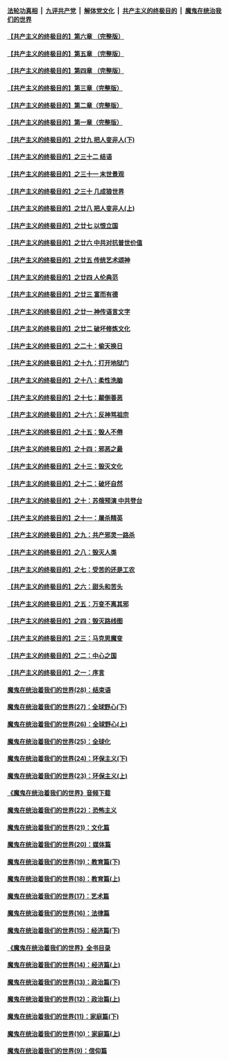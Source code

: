 ####  [法轮功真相](../../../../basic/blob/master/README.md?t=06051901) &nbsp;|&nbsp; [九评共产党](../../../../9ping.md/blob/master/README.md?t=06051901) &nbsp;|&nbsp; [解体党文化](../../../../jtdwh.md/blob/master/README.md?t=06051901)  &nbsp;|&nbsp; [共产主义的终极目的](../../../../gczydzjmd.md/blob/master/README.md?t=06051901) &nbsp;|&nbsp; [魔鬼在统治我们的世界](../../../../mgztzwmdsj.md/blob/master/README.md?t=06051901) 

#### [【共产主义的终极目的】第六章 （完整版）](../pages/nsc422/n11428913.md?t=06051901) 

#### [【共产主义的终极目的】第五章 （完整版）](../pages/nsc422/n11428912.md?t=06051901) 

#### [【共产主义的终极目的】第四章 （完整版）](../pages/nsc422/n11428907.md?t=06051901) 

#### [【共产主义的终极目的】第三章（完整版）](../pages/nsc422/n11428848.md?t=06051901) 

#### [【共产主义的终极目的】第二章（完整版）](../pages/nsc422/n11428831.md?t=06051901) 

#### [【共产主义的终极目的】第一章（完整版）](../pages/nsc422/n11417651.md?t=06051901) 

#### [【共产主义的终极目的】之廿九 把人变非人(下)](../pages/nsc422/n11344140.md?t=06051901) 

#### [【共产主义的终极目的】之三十二 结语](../pages/nsc422/n11360535.md?t=06051901) 

#### [【共产主义的终极目的】之三十一 末世景观](../pages/nsc422/n11351129.md?t=06051901) 

#### [【共产主义的终极目的】之三十 几成狼世界](../pages/nsc422/n11348280.md?t=06051901) 

#### [【共产主义的终极目的】之廿八 把人变非人(上)](../pages/nsc422/n11340492.md?t=06051901) 

#### [【共产主义的终极目的】之廿七 以恨立国](../pages/nsc422/n11336944.md?t=06051901) 

#### [【共产主义的终极目的】之廿六 中共对抗普世价值](../pages/nsc422/n11324785.md?t=06051901) 

#### [【共产主义的终极目的】之廿五 传统艺术颂神](../pages/nsc422/n11296396.md?t=06051901) 

#### [【共产主义的终极目的】之廿四 人伦典范](../pages/nsc422/n11296397.md?t=06051901) 

#### [【共产主义的终极目的】之廿三 富而有德](../pages/nsc422/n11283598.md?t=06051901) 

#### [【共产主义的终极目的】之廿一 神传语言文字](../pages/nsc422/n11263265.md?t=06051901) 

#### [【共产主义的终极目的】之廿二 破坏修炼文化](../pages/nsc422/n11245728.md?t=06051901) 

#### [【共产主义的终极目的】之二十：偷天换日](../pages/nsc422/n11238846.md?t=06051901) 

#### [【共产主义的终极目的】之十九：打开地狱门](../pages/nsc422/n11206376.md?t=06051901) 

#### [【共产主义的终极目的】之十八：柔性洗脑](../pages/nsc422/n11199994.md?t=06051901) 

#### [【共产主义的终极目的】之十七：颠倒善恶](../pages/nsc422/n11179782.md?t=06051901) 

#### [【共产主义的终极目的】之十六：反神骂祖宗](../pages/nsc422/n11166798.md?t=06051901) 

#### [【共产主义的终极目的】之十五：毁人不倦](../pages/nsc422/n11166792.md?t=06051901) 

#### [【共产主义的终极目的】之十四：邪恶之最](../pages/nsc422/n11150249.md?t=06051901) 

#### [【共产主义的终极目的】之十三：毁灭文化](../pages/nsc422/n11135227.md?t=06051901) 

#### [【共产主义的终极目的】之十二：破坏自然](../pages/nsc422/n11135214.md?t=06051901) 

#### [【共产主义的终极目的】之十：苏俄预演 中共登台](../pages/nsc422/n11118424.md?t=06051901) 

#### [【共产主义的终极目的】之十一：屠杀精英](../pages/nsc422/n11118442.md?t=06051901) 

#### [【共产主义的终极目的】之九：共产邪灵一路杀](../pages/nsc422/n11114139.md?t=06051901) 

#### [【共产主义的终极目的】之八：毁灭人类](../pages/nsc422/n11108503.md?t=06051901) 

#### [【共产主义的终极目的】之七：受苦的还是工农](../pages/nsc422/n11101809.md?t=06051901) 

#### [【共产主义的终极目的】之六：甜头和苦头](../pages/nsc422/n11096971.md?t=06051901) 

#### [【共产主义的终极目的】之五：万变不离其邪](../pages/nsc422/n11091285.md?t=06051901) 

#### [【共产主义的终极目的】之四：毁灭路线图](../pages/nsc422/n11086284.md?t=06051901) 

#### [【共产主义的终极目的】之三：马克思魔变](../pages/nsc422/n11061941.md?t=06051901) 

#### [【共产主义的终极目的】之二：中心之国](../pages/nsc422/n11047728.md?t=06051901) 

#### [【共产主义的终极目的】之一：序言](../pages/nsc422/n11086077.md?t=06051901) 

#### [魔鬼在统治着我们的世界(28)：结束语](../pages/nsc422/n10936246.md?t=06051901) 

#### [魔鬼在统治着我们的世界(27)：全球野心(下)](../pages/nsc422/n10928319.md?t=06051901) 

#### [魔鬼在统治着我们的世界(26)：全球野心(上)](../pages/nsc422/n10900318.md?t=06051901) 

#### [魔鬼在统治着我们的世界(25)：全球化](../pages/nsc422/n10788205.md?t=06051901) 

#### [魔鬼在统治着我们的世界(24)：环保主义(下)](../pages/nsc422/n10695307.md?t=06051901) 

#### [魔鬼在统治着我们的世界(23)：环保主义(上)](../pages/nsc422/n10688613.md?t=06051901) 

#### [《魔鬼在统治着我们的世界》音频下载](../pages/nsc422/n10635553.md?t=06051901) 

#### [魔鬼在统治着我们的世界(22)：恐怖主义](../pages/nsc422/n10614727.md?t=06051901) 

#### [魔鬼在统治着我们的世界(21)：文化篇](../pages/nsc422/n10597706.md?t=06051901) 

#### [魔鬼在统治着我们的世界(20)：媒体篇](../pages/nsc422/n10586579.md?t=06051901) 

#### [魔鬼在统治着我们的世界(19)：教育篇(下)](../pages/nsc422/n10564808.md?t=06051901) 

#### [魔鬼在统治着我们的世界(18)：教育篇(上)](../pages/nsc422/n10526970.md?t=06051901) 

#### [魔鬼在统治着我们的世界(17)：艺术篇](../pages/nsc422/n10499093.md?t=06051901) 

#### [魔鬼在统治着我们的世界(16)：法律篇](../pages/nsc422/n10485969.md?t=06051901) 

#### [魔鬼在统治着我们的世界(15)：经济篇(下)](../pages/nsc422/n10469975.md?t=06051901) 

#### [《魔鬼在统治着我们的世界》全书目录](../pages/nsc422/n10464261.md?t=06051901) 

#### [魔鬼在统治着我们的世界(14)：经济篇(上)](../pages/nsc422/n10457370.md?t=06051901) 

#### [魔鬼在统治着我们的世界(13)：政治篇(下)](../pages/nsc422/n10448270.md?t=06051901) 

#### [魔鬼在统治着我们的世界(12)：政治篇(上)](../pages/nsc422/n10444576.md?t=06051901) 

#### [魔鬼在统治着我们的世界(11)：家庭篇(下)](../pages/nsc422/n10440961.md?t=06051901) 

#### [魔鬼在统治着我们的世界(10)：家庭篇(上)](../pages/nsc422/n10435448.md?t=06051901) 

#### [魔鬼在统治着我们的世界(9)：信仰篇](../pages/nsc422/n10432159.md?t=06051901) 

